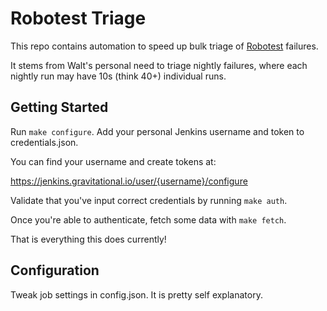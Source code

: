 # Robotest Triage

This repo contains automation to speed up bulk triage of
[Robotest](https://github.com/gravitational/robotest/) failures.

It stems from Walt's personal need to triage nightly failures, where
each nightly run may have 10s (think 40+) individual runs.

## Getting Started
Run `make configure`. Add your personal Jenkins username and token to credentials.json.

You can find your username and create tokens at:

https://jenkins.gravitational.io/user/{username}/configure

Validate that you've input correct credentials by running `make auth`.

Once you're able to authenticate, fetch some data with `make fetch`.

That is everything this does currently!

## Configuration
Tweak job settings in config.json.  It is pretty self explanatory.
